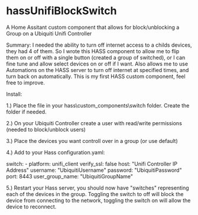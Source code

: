 # hassUnifiBlockSwitch
A Home Assitant custom component that allows for block/unblocking a Group on a Ubiquiti Unifi Controller

Summary:
I needed the ability to turn off internet access to a childs devices, they had 4 of them. So I wrote this HASS component to allow me to flip them on or off with a single button (created a group of switched), or I can fine tune and allow select devices on or off if I want. Also allows me to use Automations on the HASS server to turn off internet at specified times, and turn back on automatically. This is my first HASS custom component, feel free to improve.

Install:

1.) Place the file in your hass\custom_components\switch folder. Create the folder if needed.

2.) On your Ubiquiti Controller create a user with read/write permissions (needed to block/unblock users)

3.) Place the devices you want controll over in a group (or use default)

4.) Add to your Hass configuration.yaml:
  
  switch:
    - platform: unifi_client
      verify_ssl: false
      host: "Unifi Controller IP Address"
      username: "UbiquitiUsername"
      password: "UbiquitiPassword"
      port: 8443
      user_group_name: "UbiquitiGroupName"

5.) Restart your Hass server, you should now have "switches" representing each of the devices in the group. Toggling the switch to off will block the device from connecting to the network, toggling the switch on will allow the device to reconnect.
